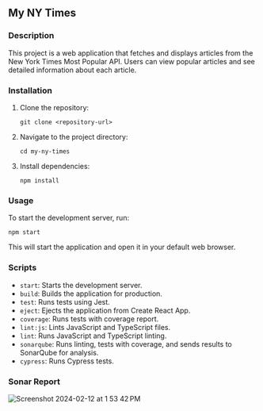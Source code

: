 ## My NY Times

### Description

This project is a web application that fetches and displays articles from the New York Times Most Popular API. Users can view popular articles and see detailed information about each article.

### Installation

1. Clone the repository:
   ```
   git clone <repository-url>
   ```
2. Navigate to the project directory:
   ```
   cd my-ny-times
   ```
3. Install dependencies:
   ```
   npm install
   ```

### Usage

To start the development server, run:

```
npm start
```

This will start the application and open it in your default web browser.

### Scripts

- `start`: Starts the development server.
- `build`: Builds the application for production.
- `test`: Runs tests using Jest.
- `eject`: Ejects the application from Create React App.
- `coverage`: Runs tests with coverage report.
- `lint:js`: Lints JavaScript and TypeScript files.
- `lint`: Runs JavaScript and TypeScript linting.
- `sonarqube`: Runs linting, tests with coverage, and sends results to SonarQube for analysis.
- `cypress`: Runs Cypress tests.

### Sonar Report

![Screenshot 2024-02-12 at 1 53 42 PM](https://github.com/nagarro-vivek/nye-times/assets/64078724/97c633f4-cc8c-4fa8-9f27-ce36d5b396be)



